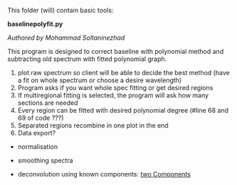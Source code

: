 This folder (will) contain basic tools:

**baselinepolyfit.py**

_Authored by Mohammad Soltaninezhad_

This program is designed to correct baseline with polynomial method and subtracting old spectrum with fitted
polynomial graph.
1. plot raw spectrum so client will be able to decide the best method (have a fit on whole spectrum or choose a
desire wavelength)
2. Program asks if you want whole spec fitting or get desired regions
3. If multiregional fitting is selected, the program will ask how many sections are needed
4. Every region can be fitted with desired polynomial degree (#line 68 and 69 of code ???)
5. Separated regions recombine in one plot in the end
6. Data export?


- normalisation

- smoothing spectra

- deconvolution using known components: [two Components](https://stackoverflow.com/questions/63003805/determining-relative-contribution-of-two-components-to-a-measured-spectrum)
